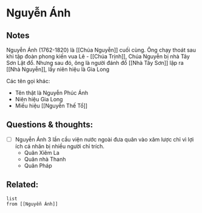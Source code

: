 # Nguyễn Ánh

## Notes
Nguyễn Ánh (1762-1820) là [[Chúa Nguyễn]] cuối cùng. Ông chạy thoát sau khi tập đoàn phong kiến vua Lê - [[Chúa Trịnh]], Chúa Nguyễn bị nhà Tây Sơn Lật đổ. Nhưng sau đó, ông là người đánh đổ [[Nhà Tây Sơn]] lập ra [[Nhà Nguyễn]], lấy niên hiệu là Gia Long

Các tên gọi khác:
- Tên thật là Nguyễn Phúc Ánh
- Niên hiệu Gia Long
- Miếu hiệu [[Nguyễn Thế Tổ]]

## Questions & thoughts:
- [ ] Nguyễn Ánh 3 lần cầu viện nước ngoài đưa quân vào xâm lược chỉ vì lợi ích cá nhân bị nhiều người chỉ trích.
	- Quân Xiêm La
	- Quân nhà Thanh
	- Quân Pháp

## Related:
```dataview
list
from [[Nguyễn Ánh]]
```
